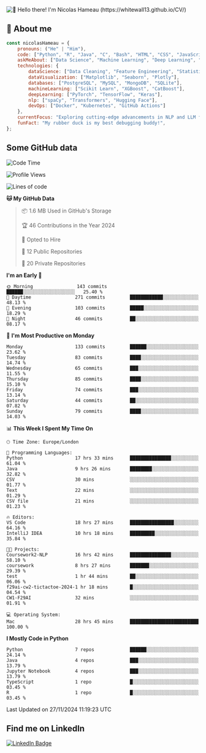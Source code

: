 <img src="assets/intro.gif" alt="👋 Hello there! I'm Nicolas Hameau (https://whitewall13.github.io/CV/)" title="👋 Hello there! I'm Nicolas Hameau"/>

<!---visitors number here--->

## :book: About me

```javascript
const nicolasHameau = {
    pronouns: ("He" | "Him"),
    code: ["Python", "R", "Java", "C", "Bash", "HTML", "CSS", "JavaScript", "PHP", "SQL"],
    askMeAbout: ["Data Science", "Machine Learning", "Deep Learning", "NLP", "LLM", "Computer Vision", "MLOps"],
    technologies: {
        dataScience: ["Data Cleaning", "Feature Engineering", "Statistical Analysis"],
        dataVisualization: ["Matplotlib", "Seaborn", "Plotly"],
        databases: ["PostgreSQL", "MySQL", "MongoDB", "SQLite"],
        machineLearning: ["Scikit Learn", "XGBoost", "CatBoost"],
        deepLearning: ["PyTorch", "TensorFlow", "Keras"],
        nlp: ["spaCy", "Transformers", "Hugging Face"],
        devOps: ["Docker", "Kubernetes", "GitHub Actions"]
    },
    currentFocus: "Exploring cutting-edge advancements in NLP and LLM fine-tuning",
    funFact: "My rubber duck is my best debugging buddy!",
};
```
## Some GitHub data

<!--START_SECTION:waka-->
![Code Time](http://img.shields.io/badge/Code%20Time-58%20hrs-blue)

![Profile Views](http://img.shields.io/badge/Profile%20Views-3-blue)

![Lines of code](https://img.shields.io/badge/From%20Hello%20World%20I%27ve%20Written-6.0%20million%20lines%20of%20code-blue)

**🐱 My GitHub Data** 

> 📦 1.6 MB Used in GitHub's Storage 
 > 
> 🏆 46 Contributions in the Year 2024
 > 
> 💼 Opted to Hire
 > 
> 📜 12 Public Repositories 
 > 
> 🔑 20 Private Repositories 
 > 
**I'm an Early 🐤** 

```text
🌞 Morning                143 commits         ██████░░░░░░░░░░░░░░░░░░░   25.40 % 
🌆 Daytime                271 commits         ████████████░░░░░░░░░░░░░   48.13 % 
🌃 Evening                103 commits         █████░░░░░░░░░░░░░░░░░░░░   18.29 % 
🌙 Night                  46 commits          ██░░░░░░░░░░░░░░░░░░░░░░░   08.17 % 
```
📅 **I'm Most Productive on Monday** 

```text
Monday                   133 commits         ██████░░░░░░░░░░░░░░░░░░░   23.62 % 
Tuesday                  83 commits          ████░░░░░░░░░░░░░░░░░░░░░   14.74 % 
Wednesday                65 commits          ███░░░░░░░░░░░░░░░░░░░░░░   11.55 % 
Thursday                 85 commits          ████░░░░░░░░░░░░░░░░░░░░░   15.10 % 
Friday                   74 commits          ███░░░░░░░░░░░░░░░░░░░░░░   13.14 % 
Saturday                 44 commits          ██░░░░░░░░░░░░░░░░░░░░░░░   07.82 % 
Sunday                   79 commits          ████░░░░░░░░░░░░░░░░░░░░░   14.03 % 
```


📊 **This Week I Spent My Time On** 

```text
🕑︎ Time Zone: Europe/London

💬 Programming Languages: 
Python                   17 hrs 33 mins      ███████████████░░░░░░░░░░   61.04 % 
Java                     9 hrs 26 mins       ████████░░░░░░░░░░░░░░░░░   32.82 % 
CSV                      30 mins             ░░░░░░░░░░░░░░░░░░░░░░░░░   01.77 % 
Text                     22 mins             ░░░░░░░░░░░░░░░░░░░░░░░░░   01.29 % 
CSV file                 21 mins             ░░░░░░░░░░░░░░░░░░░░░░░░░   01.23 % 

🔥 Editors: 
VS Code                  18 hrs 27 mins      ████████████████░░░░░░░░░   64.16 % 
IntelliJ IDEA            10 hrs 18 mins      █████████░░░░░░░░░░░░░░░░   35.84 % 

🐱‍💻 Projects: 
Coursework2-NLP          16 hrs 42 mins      ███████████████░░░░░░░░░░   58.10 % 
coursework               8 hrs 27 mins       ███████░░░░░░░░░░░░░░░░░░   29.39 % 
test                     1 hr 44 mins        ██░░░░░░░░░░░░░░░░░░░░░░░   06.06 % 
f29ai-cw2-tictactoe-2024-1 hr 18 mins        █░░░░░░░░░░░░░░░░░░░░░░░░   04.54 % 
CW1-F29AI                32 mins             ░░░░░░░░░░░░░░░░░░░░░░░░░   01.91 % 

💻 Operating System: 
Mac                      28 hrs 45 mins      █████████████████████████   100.00 % 
```

**I Mostly Code in Python** 

```text
Python                   7 repos             ██████░░░░░░░░░░░░░░░░░░░   24.14 % 
Java                     4 repos             ███░░░░░░░░░░░░░░░░░░░░░░   13.79 % 
Jupyter Notebook         4 repos             ███░░░░░░░░░░░░░░░░░░░░░░   13.79 % 
TypeScript               1 repo              █░░░░░░░░░░░░░░░░░░░░░░░░   03.45 % 
R                        1 repo              █░░░░░░░░░░░░░░░░░░░░░░░░   03.45 % 
```




 Last Updated on 27/11/2024 11:19:23 UTC
<!--END_SECTION:waka-->

## Find me on LinkedIn
<div id="badges">
  <a href="https://www.linkedin.com/in/nicolas-hameau-13242002/">
    <img src="https://img.shields.io/badge/LinkedIn-blue?style=for-the-badge&logo=linkedin&logoColor=white" alt="LinkedIn Badge"/>
  </a>
</div>



